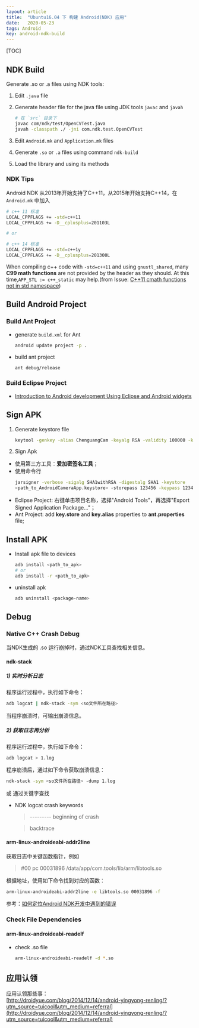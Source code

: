 ```yaml
---
layout: article
title:  "Ubuntu16.04 下 构建 Android(NDK) 应用"
date:   2020-05-23
tags: Android
key: android-ndk-build
---
```


[TOC]

## NDK Build

Generate .so or .a files using NDK tools:

1. Edit `.java` file

2. Generate header file for the java file using JDK tools `javac` and `javah`
   ```sh
   # 在 `src` 目录下
   javac com/ndk/test/OpenCVTest.java
   javah -classpath ./ -jni com.ndk.test.OpenCVTest
   ```

3. Edit `Android.mk` and `Application.mk` files

4. Generate `.so` or `.a` files using command `ndk-build`  

5. Load the library and using its methods

### NDK Tips

Android NDK 从2013年开始支持了C++11，从2015年开始支持C++14，在 `Android.mk` 中加入  
```sh
# c++ 11 标准
LOCAL_CPPFLAGS += -std=c++11
LOCAL_CPPFLAGS += -D__cplusplus=201103L  

# or

# c++ 14 标准
LOCAL_CPPFLAGS += -std=c++1y
LOCAL_CPPFLAGS += -D__cplusplus=201300L
```

When compiling c++ code with `-std=c++11` and using `gnustl_shared`, many **C99 math functions** are not provided by the <cmath> header as they should. At this time,`APP_STL := c++_static` may help.(from Issue: [C++11 cmath functions not in std namespace](https://stackoverflow.com/a/22924781/6560660))


## Build Android Project

### Build Ant Project

* generate `build.xml` for Ant
  ```sh
  android update project -p .
  ```

* build ant project
  ```sh
  ant debug/release
  ```

### Build Eclipse Project

* [Introduction to Android development Using Eclipse and Android widgets](http://www.ibm.com/developerworks/opensource/tutorials/os-eclipse-androidwidget/)

## Sign APK

1. Generate keystore file  
    ```sh
    keytool -genkey -alias ChenguangCam -keyalg RSA -validity 100000 -keystore AndroidCameraApp.keystore
    ```

2. Sign Apk

* 使用第三方工具：**爱加密签名工具**；  
* 使用命令行
  ```sh
  jarsigner -verbose -sigalg SHA1withRSA -digestalg SHA1 -keystore  
  <path_to_AndroidCameraApp.keystore> -storepass 123456 -keypass 123456 -signedjar <path_to_signed.apk> <path_to_unsign.apk> ChenguangCam
  ```
* Eclipse Project: 右键单击项目名称，选择"Android Tools"，再选择"Export Signed Application Package…"；
* Ant Project: add **key.store** and **key.alias** properties to **ant.properties** file;

## Install APK

* Install apk file to devices
  ```sh
  adb install <path_to_apk>
  # or
  adb install -r <path_to_apk>
  ```

* uninstall apk
  ```sh
  adb uninstall <package-name>
  ```

## Debug

### Native C++ Crash Debug

当NDK生成的 .so 运行崩掉时，通过NDK工具查找相关信息。

#### ndk-stack

##### 1) 实时分析日志

程序运行过程中，执行如下命令：

```sh
adb logcat | ndk-stack -sym <so文件所在路径>
```

当程序崩溃时，可输出崩溃信息。

##### 2) 获取日志再分析

程序运行过程中，执行如下命令：

```sh
adb logcat > 1.log
```

程序崩溃后，通过如下命令获取崩溃信息：

```sh
ndk-stack -sym <so文件所在路径> -dump 1.log
```

或 通过关键字查找

* NDK logcat crash keywords
  > --------- beginning of crash

  > backtrace

#### arm-linux-androideabi-addr2line

获取日志中关键函数指针，例如

> #00 pc 00031896 /data/app/com.tools/lib/arm/libtools.so

根据地址，使用如下命令找到对应的函数：

```sh
arm-linux-androideabi-addr2line -e libtools.so 00031896 -f
```

参考：[如何定位Android NDK开发中遇到的错误](http://www.wx135.com/articles/20141231/54a3ba2d-9c68-473a-9f1a-782802734e20.html)


### Check File Dependencies

#### arm-linux-androideabi-readelf

* check .so file
  ```sh
  arm-linux-androideabi-readelf -d *.so
  ```

## 应用认领

应用认领那些事：   
[http://droidyue.com/blog/2014/12/14/android-yingyong-renling/?utm_source=tuicool&utm_medium=referral](http://droidyue.com/blog/2014/12/14/android-yingyong-renling/?utm_source=tuicool&utm_medium=referral)
